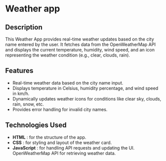 # Weather app

## Description

This Weather App provides real-time weather updates based on the city name entered by the user. It fetches data from the OpenWeatherMap API and displays the current temperature, humidity, wind speed, and an icon representing the weather condition (e.g., clear, clouds, rain).

## Features

- Real-time weather data based on the city name input.
- Displays temperature in Celsius, humidity percentage, and wind speed in km/h.
- Dynamically updates weather icons for conditions like clear sky, clouds, rain, snow, etc.
- Provides error handling for invalid city names.

## Technologies Used

- **HTML** : for the structure of the app.
- **CSS** : for styling and layout of the weather card.
- **JavaScript** : for handling API requests and updating the UI.
  OpenWeatherMap API for retrieving weather data.
